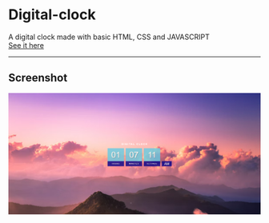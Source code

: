 # Digital-clock
A digital clock made with basic HTML, CSS and JAVASCRIPT
<br>
<a href="https://anchalpandey29.github.io/Digital-clock/">See it here</a>
<hr>
<h2>Screenshot</h2>
<img src="https://github.com/AnchalPandey29/Digital-clock/blob/master/clock.png?raw=true">
